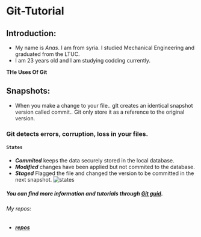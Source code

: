 # Git-Tutorial

## Introduction:

- My name is _Anas_. I am from syria. I studied Mechanical Engineering and graduated from the LTUC.
- I am 23 years old and I am studying codding currently.


**THe Uses Of Git**

## Snapshots:
- When you make a change to your file.. gIt creates an identical snapshot version called commit.. Git only store it as a reference to the original version.

### Git detects errors, corruption, loss in your files.

#### `States`
- _**Commited**_ keeps the data securely stored in the local database.
- _**Modified**_ changes have been applied but not commited to the database.
- _**Staged**_ Flagged the file and changed the version to be committed in the next snapshot.
![states](https://blog.udemy.com/wp-content/uploads/2015/08/image066.png)

##### You can find more information and tutorials through [Git guid](https://blog.udemy.com/wp-content/uploads/2015/08/image066.png).


###### My repos:
- _**[repos](https://github.com/X-Anas-X/README.md)**_
